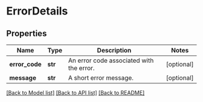 # ErrorDetails

## Properties
Name | Type | Description | Notes
------------ | ------------- | ------------- | -------------
**error_code** | **str** | An error code associated with the error. | [optional] 
**message** | **str** | A short error message. | [optional] 

[[Back to Model list]](../README.md#documentation-for-models) [[Back to API list]](../README.md#documentation-for-api-endpoints) [[Back to README]](../README.md)


